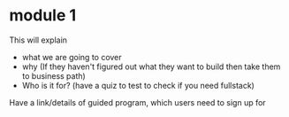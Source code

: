 # module 1


This will explain

- what we are going to cover
- why (If they haven't figured out what they want to build then take them to business path)
- Who is it for? (have a quiz to test to check if you need fullstack)

Have a link/details of guided program, which users need to sign up for